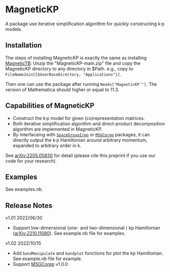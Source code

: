 # MagneticKP

A package use iterative simplification algorithm for quickly constructing k·p models.


## Installation

The steps of installing MagneticKP is exactly the same as installing [MagneticTB](https://github.com/zhangzeyingvv/MagneticTB):
Unzip the "MagneticKP-main.zip" file and copy the MagneticKP directory to any directory in $Path. e.g.,
copy to ```FileNameJoin[{$UserBaseDirectory, "Applications"}]```.


Then one can use the package after running ```Needs["MagneticKP`"]```.
The version of Mathematica should higher or equal to 11.3.

## Capabilities of MagneticKP

* Construct the k·p model for given (co)representation matrices.
* Both iterative simplification algorithm and direct-product decomposition algorithm are implemented in MagneticKP.
* By Interfaceing with [```SpaceGroupIrep```](https://github.com/goodluck1982/SpaceGroupIrep) or [```MSGCorep```](https://github.com/goodluck1982/MSGCorep) packages, it can directly output the k·p Hamiltonian around arbitrary momentum, expanded to arbitrary order in k.

See [arXiv:2205.05830](https://arxiv.org/abs/2205.05830) for detail (please cite this preprint if you use our code for your research).

## Examples

See examples.nb.

## Release Notes

v1.01   2022/06/30

* Support low-dimensional (one- and two-dimensional ) kp Hamiltonian ([arXiv:2210.11080](https://arxiv.org/abs/2210.11080)). See example.nb file for examples.

v1.02   2022/10/15

* Add ```bandManipulate``` and ```bandplot``` functions for plot the kp Hamiltonian. See example.nb file for example.
* Support [MSGCorep](https://github.com/goodluck1982/MSGCorep) v1.0.0
